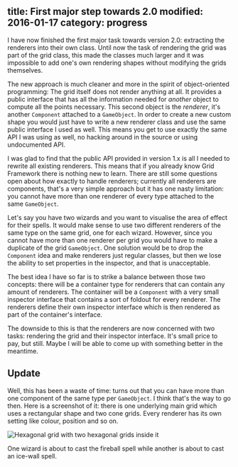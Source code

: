 title: First major step towards 2.0
modified: 2016-01-17
category: progress
---

I have  now finished the first major task  towards version 2.0:  extracting the
renderers into their  own class.  Until now the  task of rendering the grid was
part of the grid class, this made the classes much larger and it was impossible
to add one's own rendering shapes without modifying the grids themselves.

The new  approach is  much cleaner  and more  in the spirit  of object-oriented
programming:  The grid itself  does not  render anything at all.  It provides a
public interface  that has all  the information needed for  *another* object to
compute all  the points necessary.  This second  object is the *renderer*, it's
another `Component` attached to a `GameObject`. In order to create a new custom
shape you would just have to write a new renderer class and use the same public
interface I used as well.  This means you get to use exactly the same API I was
using as well, no hacking around in the source or using undocumented API.

I was glad to find that the public  API provided in version 1.x is all I needed
to rewrite all  existing renderers.  This means that if  you already  know Grid
Framework there is  nothing new to learn.  There are still  some questions open
about how exactly to handle renderers;  currently all renderers are components,
that's a very simple approach but it  has one nasty limitation: you cannot have
more than one renderer of every type attached to the same `GameObject`.

Let's say you have two wizards and you want to visualise the area of effect for
their spells.  It would make  sense to use  two different renderers of the same
type on  the  same grid,  one for each wizard.  However,  since you cannot have
more than one renderer per grid you  would have to make a duplicate of the grid
`GameObject`.  One solution  would  be to  drop the  `Component` idea  and make
renderers just regular classes,  but then we lose the ability to set properties
in the inspector, and that is unacceptable.

The best idea I have so far is  to strike a balance between those two concepts:
there will be a  container type for  renderers that  can contain  any amount of
renderers.  The container  will be  a `Component`  with a very  small inspector
interface that  contains a sort  of foldout  for every renderer.  The renderers
define their  own inspector  interface which  is then  rendered as  part of the
container's interface.

The downside to this  is that the renderers  are now concerned  with two tasks:
rendering the grid and their inspector interface.  It's small price to pay, but
still. Maybe I will be able to come up with something better in the meantime.


Update
------

Well, this has been a waste of time:  turns out that you can have more than one
component of the same type per `GameObject`. I think that's the way to go then.
Here is a  screenshot of it:  there is one  underlying main  grid which  uses a
rectangular shape and two cone grids.  Every renderer has its  own setting like
colour, position and so on.

![Hexagonal grid with two hexagonal grids inside it](multi-renderers.png)

One wizard is  about to cast  the fireball  spell while another  is about to
cast an ice-wall spell.
